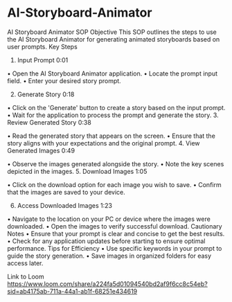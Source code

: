﻿# AI-Storyboard-Animator

AI Storyboard Animator SOP
Objective
This SOP outlines the steps to use the AI Storyboard Animator for generating animated storyboards based on user prompts.
Key Steps
1. Input Prompt 0:01
 
•	Open the AI Storyboard Animator application.
•	Locate the prompt input field.
•	Enter your desired story prompt.

2. Generate Story 0:18
 
•	Click on the 'Generate' button to create a story based on the input prompt.
•	Wait for the application to process the prompt and generate the story.
3. Review Generated Story 0:38
 
•	Read the generated story that appears on the screen.
•	Ensure that the story aligns with your expectations and the original prompt.
4. View Generated Images 0:49
 
•	Observe the images generated alongside the story.
•	Note the key scenes depicted in the images.
5. Download Images 1:05
 
•	Click on the download option for each image you wish to save.
•	Confirm that the images are saved to your device.
 
6. Access Downloaded Images 1:23
 
•	Navigate to the location on your PC or device where the images were downloaded.
•	Open the images to verify successful download.
Cautionary Notes
•	Ensure that your prompt is clear and concise to get the best results.
•	Check for any application updates before starting to ensure optimal performance.
Tips for Efficiency
•	Use specific keywords in your prompt to guide the story generation.
•	Save images in organized folders for easy access later.


Link to Loom
https://www.loom.com/share/a224fa5d01094540bd2af9f6cc8c54eb?sid=ab4175ab-711a-44a1-ab1f-68251e434619

